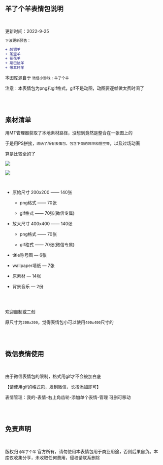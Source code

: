 
## 羊了个羊表情包说明 

</br>

更新时间：2022-9-25

```diff
下波更新预告：

+ 刺猬羊
+ 茶壶羊
+ 花花羊
+ 斯巴达羊
+ 带耳环羊
```

本图库源自于 `微信小游戏：羊了个羊`

注意：本表情包为png和gif格式，gif不是动图，动图要逐帧做太费时间了

</br>
</br>

## 素材清单


用MT管理器获取了本地素材路径，没想到竟然是整合在一张图上的

于是用PS拼接，`收纳了所有表情包，包含下架的坤坤和悟空等`，以及过场动画

算是比较全的了

![](https://ghproxy.com/https://raw.githubusercontent.com/Yiov/sheep/main/exeample-01.png)

![](https://ghproxy.com/https://raw.githubusercontent.com/Yiov/sheep/main/exeample-02.png)

</br>


* 原始尺寸 200x200 —— 140张

  * png格式 —— 70张
  
  * gif格式 —— 70张(微信专属)

* 放大尺寸 400x400  —— 140张

  * png格式 —— 70张
  
  * gif格式 —— 70张(微信专属)

* title称号图 — 6张

* wallpaper墙纸 — 7张

* 原素材 — 14张

* 背景音乐 — 2份


</br>
</br>

欢迎自制或二创


原尺寸为`200x200`，觉得表情包小可以使用`400x400`尺寸的


</br>
</br>

## 微信表情使用

</br>

由于微信表情包的限制，格式用gif才不会被加白底


【请使用gif的格式包，发到微信，长按添加即可】


表情管理：我的-表情-右上角齿轮-添加单个表情-管理 可删可移动

</br>
</br>

## 免责声明

</br>

版权归 `@羊了个羊` 官方所有，请勿使用本表情包用于商业用途，否则后果自负。本库仅收集分享，未收取任何费用，侵权请联系删除





